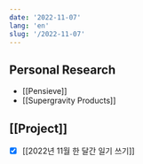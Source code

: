 ```yaml
---
date: '2022-11-07'
lang: 'en'
slug: '/2022-11-07'
---
```


## Personal Research

- [[Pensieve]]
- [[Supergravity Products]]

## [[Project]]

- [x] [[2022년 11월 한 달간 일기 쓰기]]
